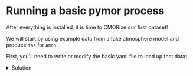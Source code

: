 Running a basic pymor process
=============================

After everything is installed, it is time to CMORize our first dataset!

We will start by using example data from a fake atmosphere model and produce `tas` for `Amon`.

First, you'll need to write or modify the basic yaml file to load up that data:

<details>
  <summary>Solution</summary>

  Here is how the yaml file could look like:

  ```yaml
.... Paul will keep going here later.
  ```

</details>

